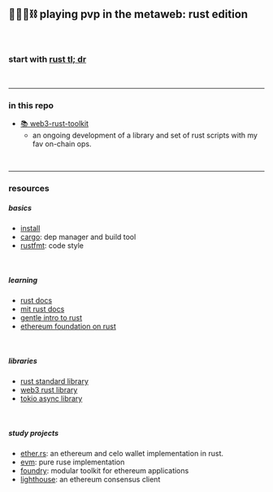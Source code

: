 ## 🥷🏻🎸⛓️ playing pvp in the metaweb: rust edition

<br>

### start with [rust tl; dr](rust_tldr.md)

<br>


----
### in this repo

* [📚 web3-rust-toolkit](web3toolkit)
    - an ongoing development of a library and set of rust scripts with my fav on-chain ops.
<br>


----

### resources

##### basics

* [install](https://web.mit.edu/rust-lang_v1.25/arch/amd64_ubuntu1404/share/doc/rust/html/book/second-edition/ch01-01-installation.html)
* [cargo](https://doc.rust-lang.org/cargo/): dep manager and build tool
* [rustfmt](https://github.com/rust-lang/rustfmt): code style

<br>

##### learning


* [rust docs](https://doc.rust-lang.org/stable/book/)
* [mit rust docs](https://web.mit.edu/rust-lang_v1.25/arch/amd64_ubuntu1404/share/doc/rust/html/book/index.html)
* [gentle intro to rust](https://stevedonovan.github.io/rust-gentle-intro/readme.html)
* [ethereum foundation on rust](https://ethereum.org/en/developers/docs/programming-languages/rust/)


<br>

##### libraries

* [rust standard library](https://doc.rust-lang.org/std/index.html)
* [web3 rust library](https://github.com/tomusdrw/rust-web3)
* [tokio async library](https://tokio.rs/tokio/tutorial/async)

<br>

##### study projects

* [ether.rs](https://github.com/gakonst/ethers-rs): an ethereum and celo wallet implementation in rust.
* [evm](https://github.com/rust-blockchain/evm): pure ruse implementation
* [foundry](https://github.com/foundry-rs/foundry): modular toolkit for ethereum applications
* [lighthouse](https://github.com/sigp/lighthouse): an ethereum consensus client
